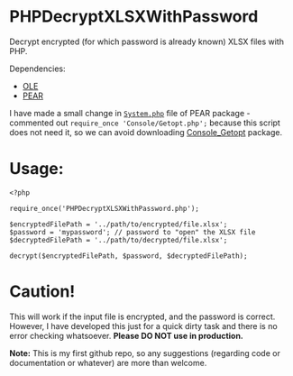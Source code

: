 # PHPDecryptXLSXWithPassword
Decrypt encrypted (for which password is already known) XLSX files with PHP.

Dependencies:
- [OLE](https://github.com/pear/OLE/)
- [PEAR](https://pear.php.net/package/PEAR/)

I have made a small change in [`System.php`](lib/System.php) file of PEAR package - commented out `require_once 'Console/Getopt.php';` because this script does not need it, so we can avoid downloading [Console_Getopt](https://github.com/pear/Console_Getopt/) package.

# Usage:

```
<?php

require_once('PHPDecryptXLSXWithPassword.php');

$encryptedFilePath = '../path/to/encrypted/file.xlsx';
$password = 'mypassword'; // password to "open" the XLSX file
$decryptedFilePath = '../path/to/decrypted/file.xlsx';

decrypt($encryptedFilePath, $password, $decryptedFilePath);
```

# Caution!

This will work if the input file is encrypted, and the password is correct. However, I have developed this just for a quick dirty task and there is no error checking whatsoever. **Please DO NOT use in production.**

**Note:** This is my first github repo, so any suggestions (regarding code or documentation or whatever) are more than welcome.

